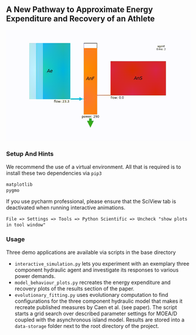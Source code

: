 ## A New Pathway to Approximate Energy Expenditure and Recovery of an Athlete

![Alt Text](./httpdocs/title.gif)

### Setup And Hints

We recommend the use of a virtual environment. All that is required is to install these two dependencies via `pip3`
```
matplotlib
pygmo
```

If you use pycharm professional, please ensure that the SciView tab is deactivated when running interactive animations.
```
File => Settings => Tools => Python Scientific => Uncheck "show plots in tool window"
```

### Usage

Three demo applications are available via scripts in the base directory 
* `interactive_simulation.py` lets you experiment with an exemplary three component hydraulic agent and 
investigate its responses to various power demands.
* `model_behaviour_plots.py` recreates the energy expenditure and recovery plots of the results section of the paper.
* `evolutionary_fitting.py` uses evolutionary computation to find configurations for the three component hydraulic model that 
  makes it recreate published measures by Caen et al. (see paper). The script starts a grid search over described 
  parameter settings for MOEA/D coupled with the asynchronous island model. Results are stored into a `data-storage` 
  folder next to the root directory of the project.
